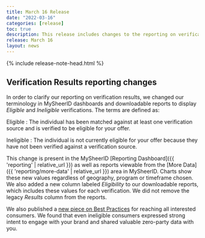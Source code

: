 ```yaml
---
title: March 16 Release
date: "2022-03-16"
categories: [release]
toc: true
description: This release includes changes to the reporting on verification results.
release: March 16
layout: news
---
```


{% include release-note-head.html %}

## Verification Results reporting changes

In order to clarify our reporting on verification results, we changed our terminology in MySheerID dashboards and downloadable reports to display *Eligible* and *Ineligible* verifications. The terms are defined as:

Eligible
: The individual has been matched against at least one verification source and is verified to be eligible for your offer.

Ineligible
: The individual is not currently eligible for your offer  because they have not been verified against a verification source.

This change is present in the MySheerID [Reporting Dashboard]({{ 'reporting' | relative_url }}) as well as reports viewable from the [More Data]({{ 'reporting/more-data' | relative_url }}) area in MySheerID. Charts show these new values regardless of geography, program or timeframe chosen. We also added a new column labeled *Eligibility* to our downloadable reports, which includes these values for each verification. We did not remove the legacy *Results* column from the reports.

We also published a [new piece on Best Practices](https://view-su2.highspot.com/viewer/622fa77fe93ffaa2f6ed33de?mkt_tok=OTQ1LUdTTy0yNjMAAAGDLebDHE_Uo01yPCg2x_OCuMTXzf-wCye6nE1y7zAYEJO5slwFD7KVprrcvyls7wXaSXz6Lzy2QNBTX380eA) for reaching all interested consumers. We found that even ineligible consumers expressed strong intent to engage with your brand and shared valuable zero-party data with you.
